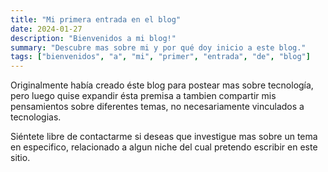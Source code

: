 ```yaml
---
title: "Mi primera entrada en el blog"
date: 2024-01-27
description: "Bienvenidos a mi blog!"
summary: "Descubre mas sobre mi y por qué doy inicio a este blog."
tags: ["bienvenidos", "a", "mi", "primer", "entrada", "de", "blog"]
---
```


Originalmente había creado éste blog para postear mas sobre tecnología, pero luego quise expandir ésta premisa a tambien compartir mis pensamientos sobre diferentes temas, no necesariamente vinculados a tecnologias.

Siéntete libre de contactarme si deseas que investigue mas sobre un tema en especifico, relacionado a algun niche del cual pretendo escribir en este sitio.
